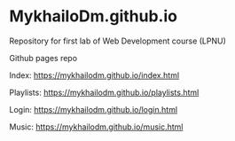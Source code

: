 # MykhailoDm.github.io

Repository for first lab of Web Development course (LPNU)

Github pages repo

Index: https://mykhailodm.github.io/index.html

Playlists: https://mykhailodm.github.io/playlists.html

Login: https://mykhailodm.github.io/login.html

Music: https://mykhailodm.github.io/music.html
